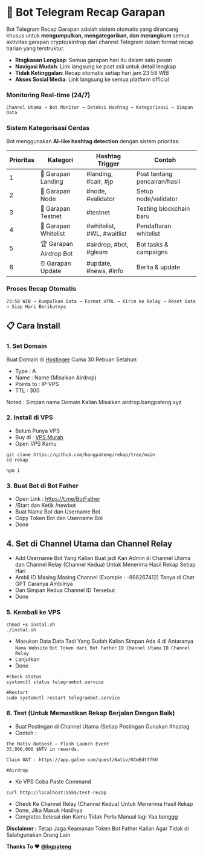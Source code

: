 # 🤖 Bot Telegram Recap Garapan

Bot Telegram Recap Garapan adalah sistem otomatis yang dirancang khusus untuk **mengumpulkan, mengategorikan, dan merangkum** semua aktivitas garapan crypto/airdrop dari channel Telegram dalam format recap harian yang terstruktur.

- **Ringkasan Lengkap**: Semua garapan hari itu dalam satu pesan
- **Navigasi Mudah**: Link langsung ke post asli untuk detail lengkap
- **Tidak Ketinggalan**: Recap otomatis setiap hari jam 23:58 WIB
- **Akses Sosial Media**: Link langsung ke semua platform official

### **Monitoring Real-time (24/7)**
```
Channel Utama → Bot Monitor → Deteksi Hashtag → Kategorisasi → Simpan Data
```

### **Sistem Kategorisasi Cerdas**
Bot menggunakan **AI-like hashtag detection** dengan sistem prioritas:

| Prioritas | Kategori | Hashtag Trigger | Contoh |
|-----------|----------|-----------------|---------|
| 1 | 🏦 Garapan Landing | #landing, #cair, #jp | Post tentang pencairan/hasil |
| 2 | 🔗 Garapan Node | #node, #validator | Setup node/validator |
| 3 | 🧪 Garapan Testnet | #testnet | Testing blockchain baru |
| 4 | 📝 Garapan Whitelist | #whitelist, #WL, #waitlist | Pendaftaran whitelist |
| 5 | 🏆 Garapan Airdrop Bot | #airdrop, #bot, #gleam | Bot tasks & campaigns |
| 6 | ⏰ Garapan Update | #update, #news, #info | Berita & update |

### **Proses Recap Otomatis**
```
23:58 WIB → Kumpulkan Data → Format HTML → Kirim ke Relay → Reset Data → Siap Hari Berikutnya
```

## **📋 Cara Install**

### **1. Set Domain**

Buat Domain di [Hostinger](https://hostinger.co.id?REFERRALCODE=A5NCOINNYGJ7]) Cuma 30 Rebuan Setahun

- Type : A
- Name : Name (Misalkan Airdrop)
- Points to : IP-VPS
- TTL : 300

Noted : Simpan nama Domain Kalian Misalkan airdrop.bangpateng.xyz

### **2. Install di VPS**

- Belum Punya VPS
- Buy di : [VPS Murah](https://www.databasemart.com/?aff_id=8d846344eed94bd4ab61b0acda370477])
- Open VPS Kamu

```
git clone https://github.com/bangpateng/rekap/tree/main
cd rekap
```

```
npm i
```

### **3. Buat Bot di Bot Father**

- Open Link : https://t.me/BotFather
- /Start dan Ketik /newbot
- Buat Nama Bot dan Username Bot
- Copy Token Bot dan Username Bot
- Done

## **4. Set di Channel Utama dan Channel Relay**

- Add Username Bot Yang Kalian Buat jadi Kan Admin di Channel Utama dan Channel Relay (Channel Kedua) Untuk Menerima Hasil Rekap Setiap Hari
- Ambil ID Masing Masing Channel (Example : -998267412) Tanya di Chat GPT Caranya Ambilnya
- Dan Simpan Kedua Channel ID Tersebut
- Done

### **5. Kembali ke VPS**

```
chmod +x instal.sh
./instal.sh
```

- Masukan Data Data Tadi Yang Sudah Kalian Simpan Ada 4 di Antaranya `Nama Website` `Bot Token dari Bot Father` `ID Channel Utama` `ID Channel Relay`
- Lanjutkan
- Done

```
#check status
systemctl status telegrambot.service
```

```
#Restart
sudo systemctl restart telegrambot.service
```

### **6. Test (Untuk Memastikan Rekap Berjalan Dengan Baik)**

- Buat Postingan di Channel Utama (Setiap Postingan Gunakan #hastag
- Contoh :

```
The Nativ Outpost — Flash Launch Event
35,000,000 $NTV in rewards.

Claim OAT : https://app.galxe.com/quest/Nativ/GCmBdtffhU 

#Airdrop
```

- Ke VPS Coba Paste Command

```
curl http://localhost:5555/test-recap
```

- Check Ke Channel Relay (Channel Kedua) Untuk Menerima Hasil Rekap
- Done, Jika Masuk Hasilnya
- Congratss Selesai dan Kamu Tidak Perlu Manual lagi Yaa banggg

**Disclaimer :** Tetap Jaga Keamanan Token Bot Father Kalian Agar Tidak di Salahgunakan Orang Lain 

**Thanks To ❤️ [@bgpateng](https://t.me/bg_pateng)**

